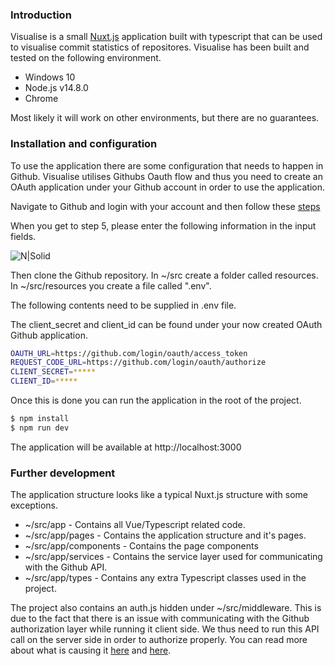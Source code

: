 ### Introduction
Visualise is a small [Nuxt.js](https://nuxtjs.org/) application built with typescript that can be used to visualise commit statistics of repositores.
Visualise has been built and tested on the following environment.
* Windows 10
* Node.js v14.8.0
* Chrome

Most likely it will work on other environments, but there are no guarantees.

### Installation and configuration
To use the application there are some configuration that needs to happen in Github. Visualise utilises Githubs Oauth flow and thus you need to create an OAuth application under your Github account in order to use the application.

Navigate to Github and login with your account and then follow these [steps](https://developer.github.com/apps/building-oauth-apps/creating-an-oauth-app/)

When you get to step 5, please enter the following information in the input fields.

![N|Solid](https://i.ibb.co/5kDDsrq/imagesettings.png)

Then clone the Github repository. In ~/src create a folder called resources. In ~/src/resources you create a file called ".env".

The following contents need to be supplied in .env file.

The client_secret and client_id can be found under your now created OAuth Github application.

```sh
OAUTH_URL=https://github.com/login/oauth/access_token
REQUEST_CODE_URL=https://github.com/login/oauth/authorize
CLIENT_SECRET=*****
CLIENT_ID=*****
```

Once this is done you can run the application in the root of the project.
```sh
$ npm install
$ npm run dev
```

The application will be available at http://localhost:3000

### Further development

The application structure looks like a typical Nuxt.js structure with some exceptions.

* ~/src/app - Contains all Vue/Typescript related code.
* ~/src/app/pages - Contains the application structure and it's pages.
* ~/src/app/components - Contains the page components
* ~/src/app/services - Contains the service layer used for communicating with the Github API.
* ~/src/app/types - Contains any extra Typescript classes used in the project.

The project also contains an auth.js hidden under ~/src/middleware. This is due to the fact that there is an issue with communicating with the Github authorization layer while running it client side. We thus need to run this API call on the server side in order to authorize properly. You can read more about what is causing it [here](https://github.com/isaacs/github/issues/330) and [here](https://andreybleme.com/2018-02-24/oauth-github-web-flow-cors-problem/).


